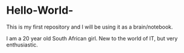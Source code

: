 # Hello-World-
This is my first repository and I will be using it as a brain/notebook.

I am a 20 year old South African girl. New to the world of IT, but very enthusiastic.

